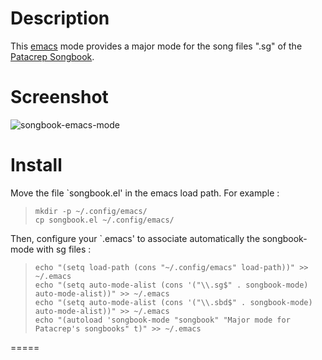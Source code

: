 # Description

This [emacs](http://www.gnu.org/software/emacs/) mode provides a major
mode for the song files ".sg" of the [Patacrep
Songbook](http://www.patacrep.com).

# Screenshot

![songbook-emacs-mode](http://www.patacrep.com/data/images/songbook-emacs-mode.png)

# Install

Move the file `songbook.el' in the emacs load path. For example :

>     mkdir -p ~/.config/emacs/
>     cp songbook.el ~/.config/emacs/


Then, configure your `.emacs' to associate automatically the
songbook-mode with sg files :

>     echo "(setq load-path (cons "~/.config/emacs" load-path))" >> ~/.emacs
>     echo "(setq auto-mode-alist (cons '("\\.sg$" . songbook-mode) auto-mode-alist))" >> ~/.emacs
>     echo "(setq auto-mode-alist (cons '("\\.sbd$" . songbook-mode) auto-mode-alist))" >> ~/.emacs
>     echo "(autoload 'songbook-mode "songbook" "Major mode for Patacrep's songbooks" t)" >> ~/.emacs

=====